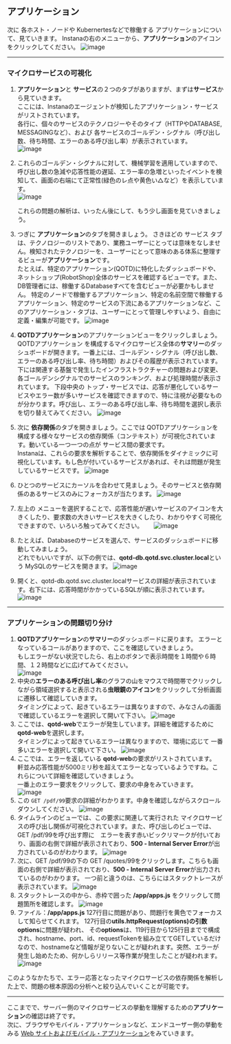 ## アプリケーション

次に 各ホスト・ノードや Kubernertesなどで稼働する アプリケーションについて、見ていきます。
Instanaの右のメニューから、**アプリケーション**のアイコンをクリックしてください。
    ![image](images/apps-001.png)

---
### マイクロサービスの可視化

1. **アプリケーション**と **サービス**の２つのタブがありますが、まずは**サービス**から見ていきます。  
ここには、Instanaのエージェントが検知したアプリケーション・サービスがリストされています。  
各行に、個々のサービスのテクノロジーやそのタイプ（HTTPやDATABASE, MESSAGINGなど）、および 各サービスのゴールデン・シグナル（呼び出し数、待ち時間、エラーのある呼び出し率）が表示されています。  
    ![image](images/apps-002.png)

1. これらのゴールデン・シグナルに対して、機械学習を適用していますので、呼び出し数の急減や応答性能の遅延、エラー率の急増といったイベントを検知して、画面の右端にて正常性(緑色のレ点や黄色い△など）を表示しています。  
    ![image](images/apps-003.png)

    これらの問題の解析は、いったん後にして、もう少し画面を見ていきましょう。
1. つぎに **アプリケーション**のタブを開きましょう。
さきほどの サービス タブは、テクノロジーのリストであり、業務ユーザーにとっては意味をなしません。検知されたテクノロジーを、ユーザーにとって意味のある体系に整理するビューが**アプリケーション**です。  
たとえば、特定のアプリケーション(QOTD)に特化したダッシュボードや、ネットショップ(RobotShop)全体のサービスを確認するビューです。また、DB管理者には、稼働するDatabaseすべてを含むビューが必要かもしません。
特定のノードで稼働するアプリケーション、特定の名前空間で稼働するアプリケーション、特定のサービスの下流にあるアプリケーションなど、このアプリケーション・タブは、ユーザーにとって管理しやすいよう、自由に定義・編集が可能です。
    ![image](images/apps-004.png)

1. **QOTDアプリケーション**のアプリケーションビューをクリックしましょう。  
QOTDアプリケーション を構成するマイクロサービス全体の**サマリー**のダッシュボードが開きます。一番上には、ゴールデン・シグナル（呼び出し数、エラーのある呼び出し率、待ち時間）およびその履歴が表示されています。  
下には関連する基盤で発生したインフラストラクチャーの問題および変更、各ゴールデンシグナルでのサービスのランキング、および処理時間が表示されています。
下段中央の トップ・サービスでは、応答が悪化しているサービスやエラー数が多いサービスを確認できますので、特に注視が必要なものが分かります。呼び出し、エラーのある呼び出し率、待ち時間を選択し表示を切り替えてみてください。
    ![image](images/apps-005.png)
1. 次に **依存関係**のタブを開きましょう。ここでは QOTDアプリケーションを構成する様々なサービスの依存関係（コンテキスト）が可視化されています。動いている一つ一つの点が サービス間の要求です。  
Instanaは、これらの要求を解析することで、依存関係をダイナミックに可視化しています。もし色が付いているサービスがあれば、それは問題が発生しているサービスです。
    ![image](images/apps-006.png)
1. ひとつのサービスにカーソルを合わせて見ましょう。そのサービスと依存関係のあるサービスのみにフォーカスが当たります。
    ![image](images/apps-007.png)
1. 左上の メニューを選択することで、応答性能が遅いサービスのアイコンを大きくしたり、要求数の大きいサービスを大きくしたり、わかりやすく可視化できますので、いろいろ触ってみてください。　　
    ![image](images/apps-008.png)
1. たとえば、Databaseのサービスを選んで、サービスのダッシュボードに移動してみましょう。  
どれでもいいですが、以下の例では、**qotd-db.qotd.svc.cluster.local**という MySQLのサービスを開きます。
    ![image](images/apps-009.png)
1. 開くと、qotd-db.qotd.svc.cluster.localサービスの詳細が表示されています。右下には、応答時間がかかっているSQLが順に表示されています。
    ![image](images/apps-010.png)
 
---
### アプリケーションの問題切り分け

1. **QOTDアプリケーション**の**サマリー**のダッシュボードに戻ります。
エラーとなっているコールがありますので、ここを確認していきましょう。  
もしエラーがない状況でしたら、右上のボタンで表示時間を１時間や６時間、１２時間などに広げてみてください。  
    ![image](images/apps-011.png)
1. 中央の**エラーのある呼び出し率**のグラフの山をマウスで時間帯でクリックしながら領域選択すると表示される**虫眼鏡のアイコン**をクリックして分析画面に遷移して確認していきます。  
タイミングによって、起きているエラーは異なりますので、みなさんの画面で確認しているエラーを選択して開いて下さい。
    ![image](images/apps-012.png)
1. ここでは、**qotd-web**でエラーが発生しています。詳細を確認するために**qotd-web**を選択します。  
タイミングによって起きているエラーは異なりますので、環境に応じて 一番多いエラーを選択して開いて下さい。
    ![image](images/apps-013.png)
1. ここでは、エラーを返している **qotd-web**の要求がリストされています。  
軒並み応答性能が5000ミリ秒を超えてエラーとなっているようですね。これらについて詳細を確認していきましょう。  
一番上のエラー要求をクリックして、要求の中身をみていきます。   
    ![image](images/apps-014.png)
1. この `GET /pdf/99`要求の詳細がわかります。中身を確認しながらスクロールダウンしてください。
    ![image](images/apps-015.png)
1. タイムラインのビューでは、この要求に関連して実行された マイクロサービスの呼び出し関係が可視化されています。また、呼び出しのビューでは、GET /pdf/99を呼び出す際に　エラーを表す赤いビックリマークが付いており、画面の右側で詳細が表示されており、**500 - Internal Server Error**が出力されているのがわかります。 
    ![image](images/apps-016.png)
1. 次に、GET /pdf/99の下の GET /quotes/99をクリックします。こちらも画面の右側で詳細が表示されており、**500 - Internal Server Error**が出力されているのがわかります。 一つ前と違うのは、こちらにはスタックトレースが表示されています。
    ![image](images/apps-017.png)
1. スタックトレースの中から、赤枠で囲った **/app/apps.js** をクリックして問題箇所を確認します。
    ![image](images/apps-018.png)
1. ファイル：**/app/apps.js** 127行目に問題があり、問題行を黄色でフォーカスして知らせてくれます。
127行目の**utils.httpRequest(options)**の引数**options**に問題が疑われ、
その**options**は、119行目から125行目までで構成され、hostname、port、id、requestTokenを組み立ててGETしているだけなので、hostnameなど情報が足りないことが疑われます。突然、エラーが発生し始めたため、何かしらリリース等作業が発生したことが疑われます。
    ![image](images/apps-019.png)

このようなかたちで、エラー応答となったマイクロサービスの依存関係を解析した上で、問題の根本原因の分析へと絞り込んでいくことが可能です。

---
ここまでで、サーバー側のマイクロサービスの挙動を理解するための**アプリケーション**の確認は終了です。  
次に、ブラウザやモバイル・アプリケーションなど、エンドユーザー側の挙動をみる [Web サイトおよびモバイル・アプリケーション](WebSites%26MobileApps.md)をみていきます。
